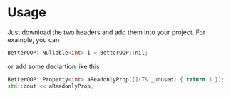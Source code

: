 # Usage
Just download the two headers and add them into your project.
For example, you can
```C++
BetterOOP::Nullable<int> i = BetterOOP::nil;
```
or add some declartion like this
```C++
BetterOOP::Property<int> aReadonlyProp([](T& _unused) { return 3 });
std::cout << aReadonlyProp;
```
